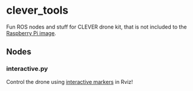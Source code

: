 # clever_tools

Fun ROS nodes and stuff for CLEVER drone kit, that is not included to the [Raspberry Pi image](https://github.com/CopterExpress/clever/releases).

## Nodes

### interactive.py

Control the drone using [interactive markers](http://wiki.ros.org/interactive_markers) in Rviz!
